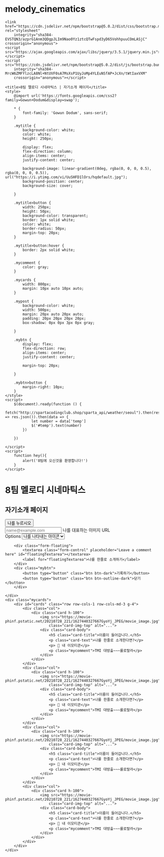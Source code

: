 # melody_cinematics
<!doctype html>
<html lang="en">

<head>
    <meta charset="utf-8">
    <meta name="viewport" content="width=device-width, initial-scale=1, shrink-to-fit=no">

    <link href="https://cdn.jsdelivr.net/npm/bootstrap@5.0.2/dist/css/bootstrap.min.css" rel="stylesheet"
        integrity="sha384-EVSTQN3/azprG1Anm3QDgpJLIm9Nao0Yz1ztcQTwFspd3yD65VohhpuuCOmLASjC" crossorigin="anonymous">
    <script src="https://ajax.googleapis.com/ajax/libs/jquery/3.5.1/jquery.min.js"></script>
    <script src="https://cdn.jsdelivr.net/npm/bootstrap@5.0.2/dist/js/bootstrap.bundle.min.js"
        integrity="sha384-MrcW6ZMFYlzcLA8Nl+NtUVF0sA7MsXsP1UyJoMp4YLEuNSfAP+JcXn/tWtIaxVXM"
        crossorigin="anonymous"></script>

    <title>8팀 멜로디 시네마틱스 | 자기소개 페이지</title>
    <style>
        @import url('https://fonts.googleapis.com/css2?family=Gowun+Dodum&display=swap');

        * {
            font-family: 'Gowun Dodum', sans-serif;
        }

        .mytitle {
            background-color: white;
            color: white;
            height: 250px;

            display: flex;
            flex-direction: column;
            align-items: center;
            justify-content: center;

            background-image: linear-gradient(0deg, rgba(0, 0, 0, 0.5), rgba(0, 0, 0, 0.5)), url("https://i.ytimg.com/vi/UuSHFD1lOrs/hqdefault.jpg");
            background-position: center;
            background-size: cover;

        }

        .mytitle>button {
            width: 250px;
            height: 50px;
            background-color: transparent;
            border: 1px solid white;
            color: white;
            border-radius: 50px;
            margin-top: 20px;
        }

        .mytitle>button:hover {
            border: 2px solid white;
        }

        .mycomment {
            color: gray;
        }

        .mycards {
            width: 800px;
            margin: 10px auto 10px auto;
        }

        .mypost {
            background-color: white;
            width: 500px;
            margin: 20px auto 20px auto;
            padding: 20px 20px 20px 20px;
            box-shadow: 0px 0px 3px 0px gray;

        }

        .mybtn {
            display: flex;
            flex-direction: row;
            align-items: center;
            justify-content: center;

            margin-top: 20px;

        }

        .mybtn>button {
            margin-right: 10px;
        }
    </style>
    <script>
        $(document).ready(function () {
            fetch("http://spartacodingclub.shop/sparta_api/weather/seoul").then(res => res.json()).then(data => {
                let number = data['temp']
                $('#temp').text(number)
            })

        })

    </script>
    <script>
        function hey(){
            alert('8팀에 오신것을 환영합니다!')
        }
    </script>
</head>

<body>
    <div class="mytitle">
        <h1> 8팀 멜로디 시네마틱스  </h1>
        <h2> 자기소개 페이지 </h2>
        <button onclick="hey()"> 나를 누르시오
    </div>
    <div class="mypost">
        <div class="form-floating mb-3">
            <input type="email" class="form-control" id="floatingInput" placeholder="name@example.com">
            <label for="floatingInput">나를 대표하는 이미지 URL</label>
        </div>
        <div class="input-group mb-3">
            <label class="input-group-text" for="inputGroupSelect01">Options</label>
            <select class="form-select" id="inputGroupSelect01">
                <option selected>나를 나타내는 아이콘</option>
                <option value="1">🐿️</option>
                <option value="2">🧚🏻</option>
                <option value="3">👽</option>
                <option value="3">👻</option>
                <option value="3">👨🏻‍🍳</option>
                <option value="3">🥷🏼</option>
                <option value="3">👼🏻</option>
                <option value="3">🕺🏻</option>
                <option value="3">🦄</option>
                <option value="3">🐜</option>
            </select>
        </div>

        <div class="form-floating">
            <textarea class="form-control" placeholder="Leave a comment here" id="floatingTextarea"></textarea>
            <label for="floatingTextarea">나를 한줄로 소개하기</label>
        </div>
        <div class="mybtn">
            <button type="button" class="btn btn-dark">기록하기</button>
            <button type="button" class="btn btn-outline-dark">닫기</button>
        </div>

    </div>
    <div class="mycards">
        <div id="cards" class="row row-cols-1 row-cols-md-3 g-4">
            <div class="col">
                <div class="card h-100">
                    <img src="https://movie-phinf.pstatic.net/20210728_221/1627440327667GyoYj_JPEG/movie_image.jpg"
                        class="card-img-top" alt="...">
                    <div class="card-body">
                        <h5 class="card-title">이름이 들어갑니다.</h5>
                        <p class="card-text">나를 한줄로 소개한다면?</p>
                        <p> 🐙 내 이모티콘</p>
                        <p class="mycomment">TMI 대방출~~~롤로랄라</p>
                    </div>
                </div>
            </div>
            <div class="col">
                <div class="card h-100">
                    <img src="https://movie-phinf.pstatic.net/20210728_221/1627440327667GyoYj_JPEG/movie_image.jpg"
                        class="card-img-top" alt="...">
                    <div class="card-body">
                        <h5 class="card-title">이름이 들어갑니다.</h5>
                        <p class="card-text">나를 한줄로 소개한다면?</p>
                        <p> 🐙 내 이모티콘</p>
                        <p class="mycomment">TMI 대방출~~~롤로랄라</p>
                    </div>
                </div>
            </div>
            <div class="col">
                <div class="card h-100">
                    <img src="https://movie-phinf.pstatic.net/20210728_221/1627440327667GyoYj_JPEG/movie_image.jpg"
                        class="card-img-top" alt="...">
                    <div class="card-body">
                        <h5 class="card-title">이름이 들어갑니다.</h5>
                        <p class="card-text">나를 한줄로 소개한다면?</p>
                        <p> 🐙 내 이모티콘</p>
                        <p class="mycomment">TMI 대방출~~~롤로랄라</p>
                    </div>
                </div>
            </div>
            <div class="col">
                <div class="card h-100">
                    <img src="https://movie-phinf.pstatic.net/20210728_221/1627440327667GyoYj_JPEG/movie_image.jpg"
                        class="card-img-top" alt="...">
                    <div class="card-body">
                        <h5 class="card-title">이름이 들어갑니다.</h5>
                        <p class="card-text">나를 한줄로 소개한다면?</p>
                        <p> 🐙 내 이모티콘</p>
                        <p class="mycomment">TMI 대방출~~~롤로랄라</p>
                    </div>
                </div>
            </div>
        </div>
    </div>
</body>

</html>
